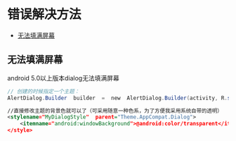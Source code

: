 # 错误解决方法

+ [无法填满屏幕](#无法填满屏幕)

## 无法填满屏幕
android 5.0以上版本dialog无法填满屏幕

~~~ java
// 创建的时候指定一个主题：
AlertDialog.Builder  builder  =  new  AlertDialog.Builder(activity, R.style.MyDialogStyle);
~~~

~~~ xml
//直接修改主题的背景色就可以了（可采用随意一种色系，为了方便我采用系统自带的透明）
<stylename="MyDialogStyle"  parent="Theme.AppCompat.Dialog">
    <itemname="android:windowBackground">@android:color/transparent</item>
</style>
~~~